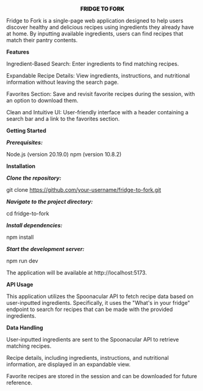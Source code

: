 <p style="font-weight: 900; text-align: center;">FRIDGE TO FORK</p>

Fridge to Fork is a single-page web application designed to help users discover healthy and delicious recipes using ingredients they already have at home. By inputting available ingredients, users can find recipes that match their pantry contents.

**Features**

Ingredient-Based Search: Enter ingredients to find matching recipes.

Expandable Recipe Details: View ingredients, instructions, and nutritional information without leaving the search page.

Favorites Section: Save and revisit favorite recipes during the session, with an option to download them.

Clean and Intuitive UI: User-friendly interface with a header containing a search bar and a link to the favorites section.

**Getting Started**

***Prerequisites:***

Node.js (version 20.19.0)
npm (version 10.8.2)

**Installation**

***Clone the repository:***

git clone https://github.com/your-username/fridge-to-fork.git

***Navigate to the project directory:***

cd fridge-to-fork

***Install dependencies:***

npm install

***Start the development server:***

npm run dev

The application will be available at http://localhost:5173.

**API Usage**

This application utilizes the Spoonacular API to fetch recipe data based on user-inputted ingredients. Specifically, it uses the "What's in your fridge" endpoint to search for recipes that can be made with the provided ingredients.

**Data Handling**

User-inputted ingredients are sent to the Spoonacular API to retrieve matching recipes.

Recipe details, including ingredients, instructions, and nutritional information, are displayed in an expandable view.

Favorite recipes are stored in the session and can be downloaded for future reference.